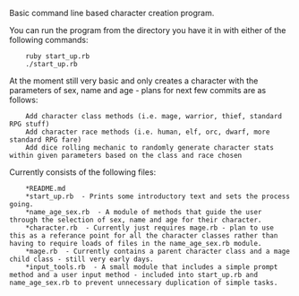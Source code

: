 Basic command line based character creation program.

You can run the program from the directory you have it in with either of the following commands:

        ruby start_up.rb
        ./start_up.rb

At the moment still very basic and only creates a character with the parameters of sex, name and age - plans for next few commits are as follows:

        Add character class methods (i.e. mage, warrior, thief, standard RPG stuff)
        Add character race methods (i.e. human, elf, orc, dwarf, more standard RPG fare)
        Add dice rolling mechanic to randomly generate character stats within given parameters based on the class and race chosen

Currently consists of the following files:

        *README.md
        *start_up.rb  - Prints some introductory text and sets the process going.
        *name_age_sex.rb  - A module of methods that guide the user through the selection of sex, name and age for their character.
        *character.rb  - Currently just requires mage.rb - plan to use this as a referance point for all the character classes rather than having to require loads of files in the name_age_sex.rb module.
        *mage.rb  - Currently contains a parent character class and a mage child class - still very early days.
        *input_tools.rb  - A small module that includes a simple prompt method and a user input method - included into start_up.rb and name_age_sex.rb to prevent unnecessary duplication of simple tasks.
